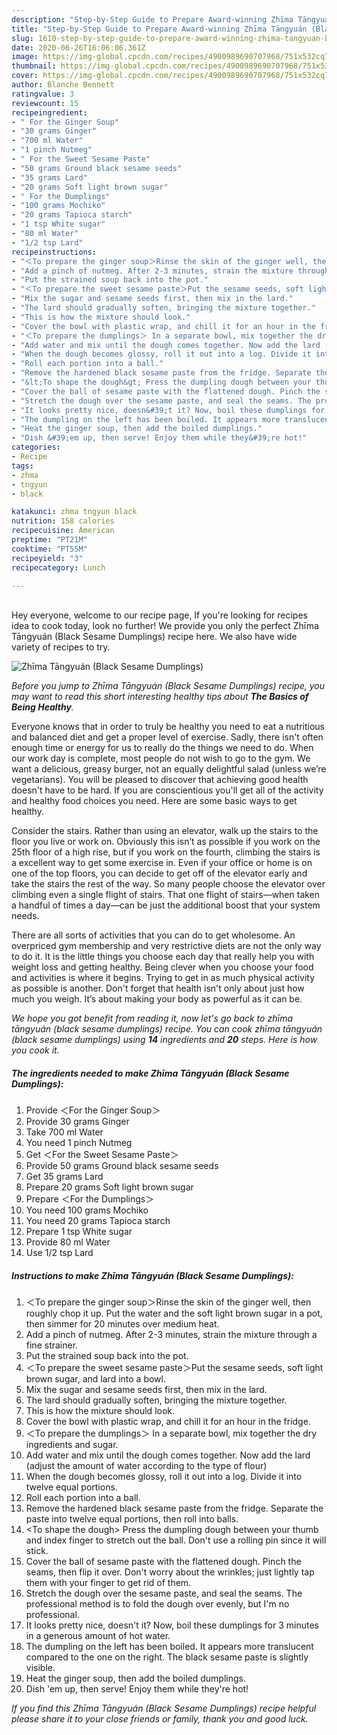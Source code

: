 ```yaml
---
description: "Step-by-Step Guide to Prepare Award-winning Zhīma Tāngyuán (Black Sesame Dumplings)"
title: "Step-by-Step Guide to Prepare Award-winning Zhīma Tāngyuán (Black Sesame Dumplings)"
slug: 1610-step-by-step-guide-to-prepare-award-winning-zhima-tangyuan-black-sesame-dumplings
date: 2020-06-26T16:06:06.361Z
image: https://img-global.cpcdn.com/recipes/4900989690707968/751x532cq70/zhima-tangyuan-black-sesame-dumplings-recipe-main-photo.jpg
thumbnail: https://img-global.cpcdn.com/recipes/4900989690707968/751x532cq70/zhima-tangyuan-black-sesame-dumplings-recipe-main-photo.jpg
cover: https://img-global.cpcdn.com/recipes/4900989690707968/751x532cq70/zhima-tangyuan-black-sesame-dumplings-recipe-main-photo.jpg
author: Blanche Bennett
ratingvalue: 3
reviewcount: 15
recipeingredient:
- " For the Ginger Soup"
- "30 grams Ginger"
- "700 ml Water"
- "1 pinch Nutmeg"
- " For the Sweet Sesame Paste"
- "50 grams Ground black sesame seeds"
- "35 grams Lard"
- "20 grams Soft light brown sugar"
- " For the Dumplings"
- "100 grams Mochiko"
- "20 grams Tapioca starch"
- "1 tsp White sugar"
- "80 ml Water"
- "1/2 tsp Lard"
recipeinstructions:
- "＜To prepare the ginger soup＞Rinse the skin of the ginger well, then roughly chop it up. Put the water and the soft light brown sugar in a pot, then simmer for 20 minutes over medium heat."
- "Add a pinch of nutmeg. After 2-3 minutes, strain the mixture through a fine strainer."
- "Put the strained soup back into the pot."
- "＜To prepare the sweet sesame paste＞Put the sesame seeds, soft light brown sugar, and lard into a bowl."
- "Mix the sugar and sesame seeds first, then mix in the lard."
- "The lard should gradually soften, bringing the mixture together."
- "This is how the mixture should look."
- "Cover the bowl with plastic wrap, and chill it for an hour in the fridge."
- "＜To prepare the dumplings＞ In a separate bowl, mix together the dry ingredients and sugar."
- "Add water and mix until the dough comes together. Now add the lard (adjust the amount of water according to the type of flour)"
- "When the dough becomes glossy, roll it out into a log. Divide it into twelve equal portions."
- "Roll each portion into a ball."
- "Remove the hardened black sesame paste from the fridge. Separate the paste into twelve equal portions, then roll into balls."
- "&lt;To shape the dough&gt; Press the dumpling dough between your thumb and index finger to stretch out the ball. Don&#39;t use a rolling pin since it will stick."
- "Cover the ball of sesame paste with the flattened dough. Pinch the seams, then flip it over. Don&#39;t worry about the wrinkles; just lightly tap them with your finger to get rid of them."
- "Stretch the dough over the sesame paste, and seal the seams. The professional method is to fold the dough over evenly, but I&#39;m no professional."
- "It looks pretty nice, doesn&#39;t it? Now, boil these dumplings for 3 minutes in a generous amount of hot water."
- "The dumpling on the left has been boiled. It appears more translucent compared to the one on the right. The black sesame paste is slightly visible."
- "Heat the ginger soup, then add the boiled dumplings."
- "Dish &#39;em up, then serve! Enjoy them while they&#39;re hot!"
categories:
- Recipe
tags:
- zhma
- tngyun
- black

katakunci: zhma tngyun black 
nutrition: 158 calories
recipecuisine: American
preptime: "PT21M"
cooktime: "PT55M"
recipeyield: "3"
recipecategory: Lunch

---
```

<br>
Hey everyone, welcome to our recipe page, If you're looking for recipes idea to cook today, look no further! We provide you only the perfect Zhīma Tāngyuán (Black Sesame Dumplings) recipe here. We also have wide variety of recipes to try.
<br>


![Zhīma Tāngyuán (Black Sesame Dumplings)](https://img-global.cpcdn.com/recipes/4900989690707968/751x532cq70/zhima-tangyuan-black-sesame-dumplings-recipe-main-photo.jpg)

<i>Before you jump to Zhīma Tāngyuán (Black Sesame Dumplings) recipe, you may want to read this short interesting healthy tips about <strong>The Basics of Being Healthy</strong>.</i>

Everyone knows that in order to truly be healthy you need to eat a nutritious and balanced diet and get a proper level of exercise. Sadly, there isn't often enough time or energy for us to really do the things we need to do. When our work day is complete, most people do not wish to go to the gym. We want a delicious, greasy burger, not an equally delightful salad (unless we’re vegetarians). You will be pleased to discover that achieving good health doesn't have to be hard. If you are conscientious you'll get all of the activity and healthy food choices you need. Here are some basic ways to get healthy.

Consider the stairs. Rather than using an elevator, walk up the stairs to the floor you live or work on. Obviously this isn’t as possible if you work on the 25th floor of a high rise, but if you work on the fourth, climbing the stairs is a excellent way to get some exercise in. Even if your office or home is on one of the top floors, you can decide to get off of the elevator early and take the stairs the rest of the way. So many people choose the elevator over climbing even a single flight of stairs. That one flight of stairs—when taken a handful of times a day—can be just the additional boost that your system needs. 

There are all sorts of activities that you can do to get wholesome. An overpriced gym membership and very restrictive diets are not the only way to do it. It is the little things you choose each day that really help you with weight loss and getting healthy. Being clever when you choose your food and activities is where it begins. Trying to get in as much physical activity as possible is another. Don't forget that health isn't only about just how much you weigh. It’s about making your body as powerful as it can be. 


<i>We hope you got benefit from reading it, now let's go back to zhīma tāngyuán (black sesame dumplings) recipe. You can cook zhīma tāngyuán (black sesame dumplings) using <strong>14</strong> ingredients and <strong>20</strong> steps. Here is how you cook it.
</i>

##### The ingredients needed to make Zhīma Tāngyuán (Black Sesame Dumplings):

1. Provide  ＜For the Ginger Soup＞
1. Provide 30 grams Ginger
1. Take 700 ml Water
1. You need 1 pinch Nutmeg
1. Get  ＜For the Sweet Sesame Paste＞
1. Provide 50 grams Ground black sesame seeds
1. Get 35 grams Lard
1. Prepare 20 grams Soft light brown sugar
1. Prepare  ＜For the Dumplings＞
1. You need 100 grams Mochiko
1. You need 20 grams Tapioca starch
1. Prepare 1 tsp White sugar
1. Provide 80 ml Water
1. Use 1/2 tsp Lard


##### Instructions to make Zhīma Tāngyuán (Black Sesame Dumplings):

1. ＜To prepare the ginger soup＞Rinse the skin of the ginger well, then roughly chop it up. Put the water and the soft light brown sugar in a pot, then simmer for 20 minutes over medium heat.
1. Add a pinch of nutmeg. After 2-3 minutes, strain the mixture through a fine strainer.
1. Put the strained soup back into the pot.
1. ＜To prepare the sweet sesame paste＞Put the sesame seeds, soft light brown sugar, and lard into a bowl.
1. Mix the sugar and sesame seeds first, then mix in the lard.
1. The lard should gradually soften, bringing the mixture together.
1. This is how the mixture should look.
1. Cover the bowl with plastic wrap, and chill it for an hour in the fridge.
1. ＜To prepare the dumplings＞ In a separate bowl, mix together the dry ingredients and sugar.
1. Add water and mix until the dough comes together. Now add the lard (adjust the amount of water according to the type of flour)
1. When the dough becomes glossy, roll it out into a log. Divide it into twelve equal portions.
1. Roll each portion into a ball.
1. Remove the hardened black sesame paste from the fridge. Separate the paste into twelve equal portions, then roll into balls.
1. &lt;To shape the dough&gt; Press the dumpling dough between your thumb and index finger to stretch out the ball. Don&#39;t use a rolling pin since it will stick.
1. Cover the ball of sesame paste with the flattened dough. Pinch the seams, then flip it over. Don&#39;t worry about the wrinkles; just lightly tap them with your finger to get rid of them.
1. Stretch the dough over the sesame paste, and seal the seams. The professional method is to fold the dough over evenly, but I&#39;m no professional.
1. It looks pretty nice, doesn&#39;t it? Now, boil these dumplings for 3 minutes in a generous amount of hot water.
1. The dumpling on the left has been boiled. It appears more translucent compared to the one on the right. The black sesame paste is slightly visible.
1. Heat the ginger soup, then add the boiled dumplings.
1. Dish &#39;em up, then serve! Enjoy them while they&#39;re hot!


<i>If you find this Zhīma Tāngyuán (Black Sesame Dumplings) recipe helpful please share it to your close friends or family, thank you and good luck.</i>
